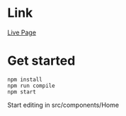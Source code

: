 # Link
[Live Page](https://algo-visualizer.appspot.com/sortingMethods)

# Get started

```
npm install
npm run compile
npm start
```

Start editing in src/components/Home
